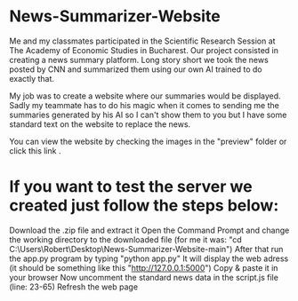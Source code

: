 # News-Summarizer-Website
Me and my classmates participated in the Scientific Research Session at The Academy of Economic Studies in Bucharest. Our project consisted in creating a news summary platform. Long story short we took the news posted by CNN and summarized them using our own AI trained to do exactly that.

My job was to create a website where our summaries would be displayed. Sadly my teammate has to do his magic when it comes to sending me the summaries generated by his AI so I can't show them to you but I have some standard text on the website to replace the news.

You can view the website by checking the images in the "preview" folder or click this link .

# If you want to test the server we created just follow the steps below:
Download the .zip file and extract it
Open the Command Prompt and change the working directory to the downloaded file (for me it was: "cd C:\Users\Robert\Desktop\News-Summarizer-Website-main")
After that run the app.py program by typing "python app.py"
It will display the web adress (it should be something like this "http://127.0.0.1:5000")
Copy & paste it in your browser
Now uncomment the standard news data in the script.js file (line: 23-65)
Refresh the web page
